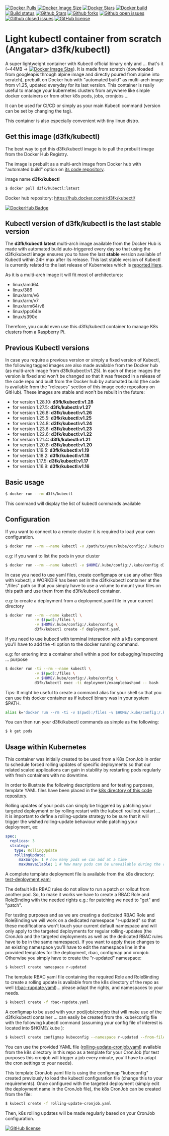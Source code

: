 [![Docker Pulls](https://badgen.net/docker/pulls/d3fk/kubectl?icon=docker&label=pulls)](https://hub.docker.com/r/d3fk/kubectl/tags) [![Docker Image Size](https://badgen.net/docker/size/d3fk/kubectl/latest?icon=docker&label=image%20size)](https://hub.docker.com/r/d3fk/kubectl/tags) [![Docker Stars](https://badgen.net/docker/stars/d3fk/kubectl?icon=docker&label=stars&color=green)](https://hub.docker.com/r/d3fk/kubectl) [![Docker build](https://img.shields.io/docker/cloud/automated/d3fk/kubectl?label=build&logo=docker)](https://hub.docker.com/r/d3fk/kubectl/tags) [![Build status](https://img.shields.io/docker/cloud/build/d3fk/kubectl?label=build%20status&logo=docker)](https://hub.docker.com/r/d3fk/kubectl/tags) [![Github Stars](https://img.shields.io/github/stars/Angatar/kubectl?label=stars&logo=github&color=green&style=flat)](https://github.com/Angatar/kubectl) [![Github forks](https://img.shields.io/github/forks/Angatar/kubectl?logo=github&style=flat)](https://github.com/Angatar/kubectl/fork) [![Github open issues](https://img.shields.io/github/issues-raw/Angatar/kubectl?logo=github&color=yellow)](https://github.com/Angatar/kubectl/issues) [![Github closed issues](https://img.shields.io/github/issues-closed-raw/Angatar/kubectl?logo=github&color=green)](https://github.com/Angatar/kubectl/issues?q=is%3Aissue+is%3Aclosed) [![GitHub license](https://img.shields.io/github/license/Angatar/kubectl)](https://github.com/Angatar/kubectl/blob/master/LICENSE)

# Light kubectl container from scratch (Angatar> d3fk/kubectl)
A super lightweight container with Kubectl official binary only and ... that's it (~44MB -> [![Docker Image Size](https://badgen.net/docker/size/d3fk/kubectl/latest?icon=docker&label=compressed)](https://hub.docker.com/r/d3fk/kubectl/tags)). It is made from scratch (downloaded from googleapis through alpine image and directly poured from alpine into scratch), prebuilt on Docker hub with "automated build" as multi-arch image from v1.25, updated everyday for its last version. This container is really useful to manage your kubernetes clusters from anywhere like simple docker containers or from other k8s pods, jobs, cronjobs ... 

It can be used for CI/CD or simply as your main Kubectl command (version can be set by changing the tag).

This container is also especially convenient with tiny linux distro.

## Get this image (d3fk/kubectl)
The best way to get this d3fk/kubectl image is to pull the prebuilt image from the Docker Hub Registry.

The image is prebuilt as a multi-arch image from Docker hub with "automated build" option on [its code repository](https://github.com/Angatar/kubectl).

image name **d3fk/kubectl**
```sh
$ docker pull d3fk/kubectl:latest
```
Docker hub repository: https://hub.docker.com/r/d3fk/kubectl/

[![DockerHub Badge](https://lucky-red-wombat.cyclic.app/image/d3fk/kubectl)](https://hub.docker.com/r/d3fk/kubectl)


## Kubectl version of d3fk/kubectl is the last stable version

The **d3fk/kubectl:latest** multi-arch image available from the Docker Hub is made with automated build auto-triggered every day so that using the d3fk/kubectl image ensures you to have the last **stable** version available of Kubectl within 24H max after its release. This last stable version of Kubectl is currently related to the last release of Kubernetes which is [reported Here](https://storage.googleapis.com/kubernetes-release/release/stable.txt).

As it is a multi-arch image it will fit most of architectures:

- linux/amd64
- linux/386
- linux/arm/v6
- linux/arm/v7
- linux/arm64/v8
- linux/ppc64le
- linux/s390x 

Therefore, you could even use this d3fk/kubectl container to manage K8s clusters from a Raspberry Pi.

## Previous Kubectl versions 
In case you require a previous version or simply a fixed version of Kubectl, the following tagged images are also made available from the Docker hub (as multi-arch image from d3fk/kubectl:v1.25). In each of these images the version is fixed and won't be changed so that it was freezed in a release of the code repo and built from the Docker hub by automated build (the code is available from the "releases" section of this image code repository on GitHub). These images are stable and won't be rebuilt in the future:
* for version 1.28.10: **d3fk/kubectl:v1.28**
* for version 1.27.5: **d3fk/kubectl:v1.27**
* for version 1.26.8: **d3fk/kubectl:v1.26**
* for version 1.25.5: **d3fk/kubectl:v1.25**
* for version 1.24.8: **d3fk/kubectl:v1.24**
* for version 1.23.6: **d3fk/kubectl:v1.23**
* for version 1.22.6: **d3fk/kubectl:v1.22**
* for version 1.21.4: **d3fk/kubectl:v1.21**
* for version 1.20.8: **d3fk/kubectl:v1.20**
* for version 1.19.5: **d3fk/kubectl:v1.19**
* for version 1.18.2: **d3fk/kubectl:v1.18**
* for version 1.17.5: **d3fk/kubectl:v1.17**
* for version 1.16.9: **d3fk/kubectl:v1.16**

## Basic usage
```sh
$ docker run --rm d3fk/kubectl
```
This command will display the list of kubectl commands available

## Configuration
If you want to connect to a remote cluster it is required to load your own configuration.
```sh
$ docker run --rm --name kubectl -v /path/to/your/kube/config:/.kube/config d3fk/kubectl
```

e.g: if you want to list the pods in your cluster 
```sh
$ docker run --rm --name kubectl -v $HOME/.kube/config:/.kube/config d3fk/kubectl get pods
```


In case you need to use yaml files, create configmaps or use any other files with kubectl, a WORKDIR has been set in the d3fk/kubectl container at the "/files" path so that you simply have to use a volume to mount your files on this path and use them from the d3fk/kubectl container.

e.g: to create a deployment from a deployment.yaml file in your current directory
```sh
$ docker run --rm --name kubectl \
             -v $(pwd):/files \
             -v $HOME/.kube/config:/.kube/config \
             d3fk/kubectl create -f deployment.yaml
```


If you need to use kubectl with terminal interaction with a k8s component you'll have to add the -ti option to the docker running command. 

e.g: for entering into a container shell within a pod for debugging/inspecting ... purpose

```sh
$ docker run -ti --rm --name kubectl \
             -v $(pwd):/files \
             -v $HOME/.kube/config:/.kube/config \
             d3fk/kubectl exec -ti deployment/examplebashpod -- bash
```



Tips:
It might be useful to create a command alias for your shell so that you can use this docker container as if kubectl binary was in your system $PATH.
```sh
alias k='docker run --rm -ti -v $(pwd):/files -v $HOME/.kube/config:/.kube/config d3fk/kubectl'
```
You can then run your d3fk/kubectl commands as simple as the following:
```sh
$ k get pods
```

## Usage within Kubernetes
This container was initially created to be used from a K8s CronJob in order to schedule forced rolling updates of specific deployments so that our related scaled applications can gain in stability by restarting pods regularly with fresh containers with no downtime.

In order to illustrate the following descriptions and for testing purposes, template YAML files have been placed in the [k8s directory of this code repository](https://github.com/Angatar/kubectl/blob/master/k8s/).

Rolling updates of your pods can simply be triggered by patching your targeted deployment or by rolling restart with the kubectl roullout restart ... it is important to define a rolling-update strategy to be sure that it will trigger the wished rolling-update behaviour while patching your deployment, ex:
```yaml
spec:
  replicas: 3
  strategy:
    type: RollingUpdate
    rollingUpdate:
      maxSurge: 1 # how many pods we can add at a time
      maxUnavailable: 1 # how many pods can be unavailable during the rolling update
```
A complete template deployment file is available from the k8s directory: [test-deployment.yaml](https://github.com/Angatar/kubectl/blob/master/k8s/test-deployment.yaml)

The default k8s RBAC rules do not allow to run a patch or rollout from another pod. So, to make it works we have to create a RBAC Role and RoleBinding with the needed rights e.g.: for patching we need to "get" and "patch". 

For testing purposes and as we are creating a dedicated RBAC Role and RoleBinding we will work on a dedicated namespace "r-updated" so that these modifications won't touch your current default namespace and will only apply to the targeted deployments for regular rolling-updates (the CronJob and the targeted deployments as well as the dedicated RBAC rules have to be in the same namespace). If you want to apply these changes to an existing namespace you'll have to edit the namespace line in the provided templates for the deployment, rbac, configmap and cronjob. Otherwise you simply have to create the "r-updated" namespace:  

```sh
$ kubectl create namespace r-updated
```
The template RBAC yaml file containing the required Role and RoleBinding to create a rolling update is available from the k8s directory of the repo as well ([rbac-rupdate.yaml](https://github.com/Angatar/kubectl/blob/master/k8s/rbac-rupdate.yaml))... please adapt the rights, and namespaces to your needs.

```sh
$ kubectl create -f rbac-rupdate.yaml
```
A configmap to be used with your pod/job/cronjob that will make use of the d3fk/kubectl container ... can easily be created from the .kube/config file with the following kubectl command (assuming your config file of interest is located into $HOME/.kube ):

```sh
$ kubectl create configmap kubeconfig --namespace r-updated --from-file $HOME/.kube
```
    
You can use the provided YAML file ([rolling-update-cronjob.yaml](https://github.com/Angatar/kubectl/blob/master/k8s/rolling-update-cronjob.yaml)) available from the k8s directory in this repo as a template for your CronJob (for test purposes this cronjob will trigger a job every minute, you'll have to adapt the cron settings to your needs).

This template CronJob yaml file is using the configmap "kubeconfig" created previously to load the kubectl configuration file (change this to your requirements). Once configured with the targeted deployment (simply edit the deployment name in the CronJob file), the k8s CronJob can be created from the file:
```sh
$ kubectl create -f rolling-update-cronjob.yaml
```
Then, k8s rolling updates will be made regularly based on your CronJob configuration.

[![GitHub license](https://img.shields.io/github/license/Naereen/StrapDown.js.svg)](https://github.com/Angatar/kubectl/blob/master/LICENSE)
